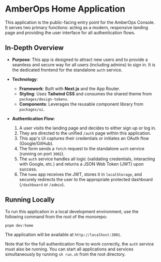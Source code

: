 # AmberOps Home Application

This application is the public-facing entry point for the AmberOps Console. It serves two primary functions: acting as a modern, responsive landing page and providing the user interface for all authentication flows.

## In-Depth Overview

*   **Purpose**: This app is designed to attract new users and to provide a seamless and secure way for all users (including admins) to sign in. It is the dedicated frontend for the standalone `auth` service.

*   **Technology**:
    *   **Framework**: Built with **Next.js** and the App Router.
    *   **Styling**: Uses **Tailwind CSS** and consumes the shared theme from `packages/design-tokens`.
    *   **Components**: Leverages the reusable component library from `packages/ui`.

*   **Authentication Flow**:
    1.  A user visits the landing page and decides to either sign up or log in.
    2.  They are directed to the unified `/auth` page within this application.
    3.  This app's UI captures their credentials or initiates an OAuth flow (Google/GitHub).
    4.  The form sends a `fetch` request to the standalone `auth` service (running on port `3002`).
    5.  The `auth` service handles all logic (validating credentials, interacting with Google, etc.) and returns a JSON Web Token (JWT) upon success.
    6.  The `home` app receives the JWT, stores it in `localStorage`, and securely redirects the user to the appropriate protected dashboard (`/dashboard` or `/admin`).

## Running Locally

To run this application in a local development environment, use the following command from the root of the monorepo:

```bash
pnpm dev:home
```

The application will be available at `http://localhost:3001`.

Note that for the full authentication flow to work correctly, the `auth` service must also be running. You can start all applications and services simultaneously by running `sh run.sh` from the root directory.
